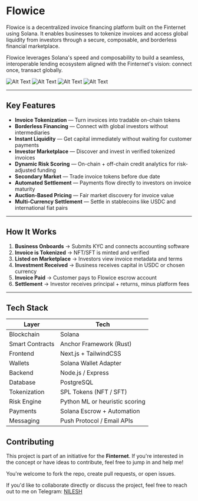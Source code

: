 # Flowice
Flowice is a decentralized invoice financing platform built on the Finternet using Solana. It enables businesses to tokenize invoices and access global liquidity from investors through a secure, composable, and borderless financial marketplace.

Flowice leverages Solana's speed and composability to build a seamless, interoperable lending ecosystem aligned with the Finternet's vision: connect once, transact globally.

![Alt Text](image_url_or_path)
![Alt Text](image_url_or_path)
![Alt Text](image_url_or_path)
![Alt Text](image_url_or_path)

---

## Key Features

-  **Invoice Tokenization** — Turn invoices into tradable on-chain tokens
-  **Borderless Financing** — Connect with global investors without intermediaries
-  **Instant Liquidity** — Get capital immediately without waiting for customer payments
-  **Investor Marketplace** — Discover and invest in verified tokenized invoices
-  **Dynamic Risk Scoring** — On-chain + off-chain credit analytics for risk-adjusted funding
-  **Secondary Market** — Trade invoice tokens before due date
-  **Automated Settlement** — Payments flow directly to investors on invoice maturity
-  **Auction-Based Pricing** — Fair market discovery for invoice value
-  **Multi-Currency Settlement** — Settle in stablecoins like USDC and international fiat pairs

---

##  How It Works

1. **Business Onboards** → Submits KYC and connects accounting software
2. **Invoice is Tokenized** → NFT/SFT is minted and verified
3. **Listed on Marketplace** → Investors view invoice metadata and terms
4. **Investment Received** → Business receives capital in USDC or chosen currency
5. **Invoice Paid** → Customer pays to Flowice escrow account
6. **Settlement** → Investor receives principal + returns, minus platform fees

---

## Tech Stack

| Layer         | Tech                        |
|---------------|-----------------------------|
| Blockchain    | Solana                      |
| Smart Contracts | Anchor Framework (Rust)   |
| Frontend      | Next.js + TailwindCSS       |
| Wallets       | Solana Wallet Adapter       |
| Backend       | Node.js / Express           |
| Database      | PostgreSQL                  |
| Tokenization  | SPL Tokens (NFT / SFT)      |
| Risk Engine   | Python ML or heuristic scoring |
| Payments      | Solana Escrow + Automation  |
| Messaging     | Push Protocol / Email APIs  |


## Contributing

This project is part of an initiative for the **Finternet**. If you're interested in the concept or have ideas to contribute, feel free to jump in and help me!

You're welcome to fork the repo, create pull requests, or open issues.

If you'd like to collaborate directly or discuss the project, feel free to reach out to me on Telegram: [NILESH](https://t.me/panditnilesh618)



